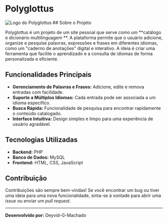 # Polyglottus

![Logo do Polyglottus](https://exemplo.com/logo.png) ## Sobre o Projeto

Polyglottus é um projeto de um site pessoal que serve como um **catálogo e dicionário multilinguagem **. A plataforma permite que o usuário adicione, organize e pesquise palavras, expressões e frases em diferentes idiomas, como um "caderno de anotações" digital e interativo. A ideia é criar uma ferramenta que facilite o aprendizado e a consulta de idiomas de forma personalizada e eficiente.

## Funcionalidades Principais

* **Gerenciamento de Palavras e Frases:** Adicione, edite e remova entradas com facilidade.
* **Suporte a Múltiplos Idiomas:** Cada entrada pode ser associada a um idioma específico.
* **Busca Rápida:** Funcionalidade de pesquisa para encontrar rapidamente o conteúdo catalogado.
* **Interface Intuitiva:** Design simples e limpo para uma experiência de usuário agradável.

## Tecnologias Utilizadas

* **Backend:** PHP
* **Banco de Dados:** MySQL
* **Frontend:** HTML, CSS, JavaScript

## Contribuição

Contribuições são sempre bem-vindas! Se você encontrar um bug ou tiver uma ideia para uma nova funcionalidade, sinta-se à vontade para abrir uma *issue* ou enviar um *pull request*.

---
**Desenvolvido por:** Deyvid-G-Machado
